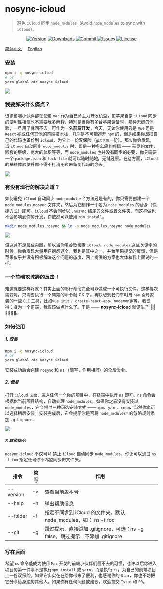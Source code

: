 # nosync-icloud

> 避免 `iCloud` 同步 `node_modules`（Avoid `node_modules` to sync with `iCloud`）。

<p align="center">
    <a href="https://www.npmjs.com/package/nosync-icloud"><img src="https://img.shields.io/npm/v/nosync-icloud.svg" alt="Version"></a>
    <a href="https://npmcharts.com/compare/nosync-icloud?minimal=true"><img src="https://img.shields.io/npm/dm/nosync-icloud.svg" alt="Downloads"></a>
    <a href="https://github.com/HaoChuan9421/nosync-icloud/commits/master"><img src="https://img.shields.io/github/last-commit/haochuan9421/nosync-icloud.svg" alt="Commit"></a>
    <a href="https://github.com/HaoChuan9421/nosync-icloud/issues"><img src="https://img.shields.io/github/issues-closed/haochuan9421/nosync-icloud.svg" alt="Issues"></a>
    <a href="https://github.com/HaoChuan9421/nosync-icloud/blob/master/LICENSE"><img src="https://img.shields.io/npm/l/nosync-icloud.svg" alt="License"></a>
</p>

[简体中文](https://github.com/HaoChuan9421/nosync-icloud/blob/master/docs/README_zh.md)&emsp;
[English](https://github.com/HaoChuan9421/nosync-icloud/blob/master/docs/README_en.md)&emsp;

### 安装

```bash
npm i -g nosync-icloud
# or
yarn global add nosync-icloud
```

<img src="https://github.com/HaoChuan9421/nosync-icloud/raw/master/assets/vs.png" />

### 我要解决什么痛点？

很多前端小伙伴都在使用 `Mac` 作为自己的主力开发机型，而苹果自家 `iCloud` 同步的便利性相信也不需要我多解释，特别是当你有多台苹果设备时，那种无缝的体验，一旦用了就回不去。可作为一名**前端开发**，今天，无论你使用的是 `Vue` 还是 `React` 亦或任何其他的前端技术栈，几乎是不可能避开 `npm` 的，但是如果你想把自己的代码也备份到 `iCloud`，为它上一份双保险（`git仓库`一份）。那么你会发现，当 `iCloud` 自动同步 `node_modules` 时，那是一种多么痛的领悟 —— 无尽的文件、嵌套的层级、庞大的体积等等，而 `node_modules` 也并没有同步的必要，你只需要一个 `package.json` 和 `lock file` 就可以随时随地，无缝还原。在这方面，`iCloud` 的糟糕体验使得你不得不打消用它来备份代码的念头。

<img src="https://github.com/HaoChuan9421/nosync-icloud/raw/master/assets/npm.jpg" />

### 有没有现行的解决之道？

如何避免 `iCloud` 自动同步 `node_modules`？方法还是有的，你只需要创建一个 `node_modules.nosync` 文件夹，然后为它制作一个名为 `node_modules` 的替身（快捷方式）即可。`iCloud` 不会同步以 `.nosync` 结尾的文件或者文件夹，而这样做也不会影响到你的开发，你依然可以使用 `npm install`。

```bash
mkdir node_modules.nosync && ln -s node_modules.nosync node_modules
```

<img src="https://github.com/HaoChuan9421/nosync-icloud/raw/master/assets/nosync.png" />

但这并不是最佳实践，所以当你用谷歌搜索 `iCloud`，`node_modules` 这些关键字的时候，你会发现大量用户抱怨这个，我也是其中之一，并给苹果提交的反馈，但是苹果似乎并没有积极解决这个问题的态度，网上提供的方案也大体和我上面说的一样。

### 一个前端攻城狮的反击！

难道就要这样将就？其实上面的那行命令完全可以做成一个可执行文件，这样每次需要时，只需要执行一个简短的命令就 OK 了。再联想到我们平时用 `npm` 全局安装的一些 `CLI` 工具，比如`vue init` 、`create-react-app`、`nodemon`等等，我觉得：身为一个前端，我应该做点什么了。于是 —— **nosync-icloud** 就诞生了 👏👏👏🎉🎉🎉。

### 如何使用

##### 1. 安装

```bash
npm i -g nosync-icloud
# or
yarn global add nosync-icloud
```

安装成功后会创建 `nosync` 和 `ns` （简写，作用相同）的全局命令。

##### 2. 使用

打开 `iCloud 云盘`，进入任何一个你的项目中，在终端中执行 `ns` 即可。`ns` 命令会根据你当前项目结构，自动处理 `node_modules`，如果你之前没有安装过 `node_modules`，它会提供三种可选安装方式 —— `npm`、`yarn`、`cnpm`，当然你也可以选择稍后安装。安装完成后，它会提示你是否将 `node_modules*` 的忽略规则添加 `.gitignore`。

<img src="https://github.com/HaoChuan9421/nosync-icloud/raw/master/assets/terminal.png" />

##### 3 其他指令

`nosync-icloud` 不仅可以 禁止 `iCloud` 自动同步 `node_modules`，你还可以通过 `ns -f foo` 指定任何你不希望同步的文件夹。

| 指令      | 简写 | 作用                                                                          |
| --------- | ---- | ----------------------------------------------------------------------------- |
| --version | -v   | 查看当前版本号                                                                |
| --help    | -h   | 输出帮助信息                                                                  |
| --folder  | -f   | 指定不同步到 iCloud 的文件夹，默认 node_modules，如： ns -f foo               |
| --git     | -g   | 跳过提示，直接添加 .gitignore，可选：ns -g false，跳过提示，不添加 .gitignore |

### 写在后面

希望 `ns` 命令能成为使用 `Mac` 开发的前端小伙伴们回不去的习惯，也许以后你进入项目的第一件事不是执行`npm install` 或 `yarn`，而是执行 `ns`，为自己的前端项目上一份双保险。如果它实实在在给你带来了便利，也感谢你的 `Star`，你也不妨把它分享给身边的其他人。如果你有任何问题或建议，欢迎提交 `Issue` 和 `PR`。
